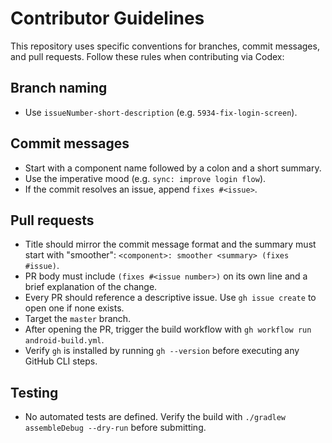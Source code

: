 # Contributor Guidelines

This repository uses specific conventions for branches, commit messages, and pull requests. Follow these rules when contributing via Codex:

## Branch naming
- Use `issueNumber-short-description` (e.g. `5934-fix-login-screen`).

## Commit messages
- Start with a component name followed by a colon and a short summary.
- Use the imperative mood (e.g. `sync: improve login flow`).
- If the commit resolves an issue, append `fixes #<issue>`.

## Pull requests
- Title should mirror the commit message format and the summary must start with "smoother": `<component>: smoother <summary> (fixes #issue)`.
- PR body must include `(fixes #<issue number>)` on its own line and a brief explanation of the change.
- Every PR should reference a descriptive issue. Use `gh issue create` to open one if none exists.
- Target the `master` branch.
- After opening the PR, trigger the build workflow with `gh workflow run android-build.yml`.
- Verify `gh` is installed by running `gh --version` before executing any GitHub CLI steps.

## Testing
- No automated tests are defined. Verify the build with `./gradlew assembleDebug --dry-run` before submitting.
